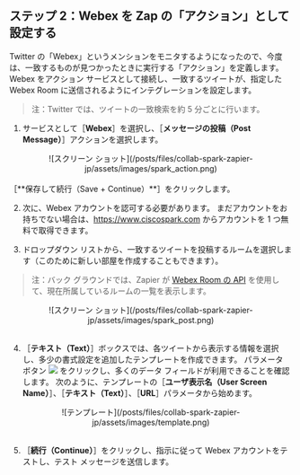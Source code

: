 ## ステップ 2：Webex を Zap の「アクション」として設定する

Twitter の「Webex」というメンションをモニタするようになったので、今度は、一致するものが見つかったときに実行する「アクション」を定義します。  Webex をアクション サービスとして接続し、一致するツイートが、指定した Webex Room に送信されるようにインテグレーションを設定します。

> 注：Twitter では、ツイートの一致検索を約 5 分ごとに行います。

1. サービスとして［**Webex**］を選択し、［**メッセージの投稿（Post Message）**］アクションを選択します。  
<div align="center">![スクリーン ショット](/posts/files/collab-spark-zapier-jp/assets/images/spark_action.png)</div>
<br>
［**保存して続行（Save + Continue）**］をクリックします。

2. 次に、Webex アカウントを認可する必要があります。  まだアカウントをお持ちでない場合は、https://www.ciscospark.com からアカウントを 1 つ無料で取得できます。  

3. ドロップダウン リストから、一致するツイートを投稿するルームを選択します（このために新しい部屋を作成することもできます）。

> 注：バック グラウンドでは、Zapier が <a href="https://developer.ciscospark.com/endpoint-rooms-get.html" target="\_blank">Webex Room の API</a> を使用して、現在所属しているルームの一覧を表示します。

<div align="center">![スクリーン ショット](/posts/files/collab-spark-zapier-jp/assets/images/spark_post.png)</div><br>

4. ［**テキスト（Text）**］ボックスでは、各ツイートから表示する情報を選択し、多少の書式設定を追加したテンプレートを作成できます。  パラメータ ボタン <img src="/posts/files/collab-spark-zapier-jp/assets/images/params.png" style="display: inline-block"> をクリックし、多くのデータ フィールドが利用できることを確認します。  次のように、テンプレートの［**ユーザ表示名（User Screen Name）**］、［**テキスト（Text）**］、［**URL**］パラメータから始めます。
<div align="center">![テンプレート](/posts/files/collab-spark-zapier-jp/assets/images/template.png)</div><br>

5. ［**続行（Continue）**］をクリックし、指示に従って Webex アカウントをテストし、テスト メッセージを送信します。
